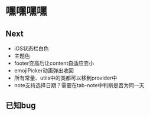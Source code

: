 # 嘿嘿嘿嘿

## Next
* iOS状态栏白色
* 主题色
* footer变高后让content自适应变小
* emojiPicker动画弹出收回
* 所有常量、utils中的类都可以移到provider中
* note支持选择日期？需要在tab-note中判断是否为同一天

## 已知bug


